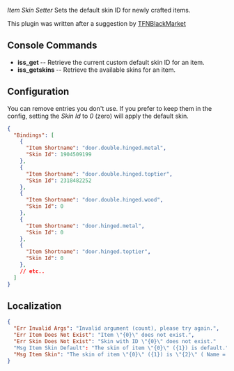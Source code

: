 *Item Skin Setter* Sets the default skin ID for newly crafted items.

This plugin was written after a suggestion by [TFNBlackMarket](https://umod.org/user/TFNBlackMarket)


## Console Commands

- **iss_get <Item ID or ShortName>** -- Retrieve the current custom default skin ID for an item.
- **iss_getskins <Item ID or ShortName>** -- Retrieve the available skins for an item.


## Configuration

You can remove entries you don't use. If you prefer to keep them in the config, setting the *Skin Id* to *0* (zero) will apply the default skin.

```json
{
  "Bindings": [
    {
      "Item Shortname": "door.double.hinged.metal",
      "Skin Id": 1904509199
    },
    {
      "Item Shortname": "door.double.hinged.toptier",
      "Skin Id": 2318482252
    },
    {
      "Item Shortname": "door.double.hinged.wood",
      "Skin Id": 0
    },
    {
      "Item Shortname": "door.hinged.metal",
      "Skin Id": 0
    },
    {
      "Item Shortname": "door.hinged.toptier",
      "Skin Id": 0
    },
    // etc..
  ]
}
```


## Localization

```json
{
  "Err Invalid Args": "Invalid argument (count), please try again.",
  "Err Item Does Not Exist": "Item \"{0}\" does not exist.",
  "Err Skin Does Not Exist": "Skin with ID \"{0}\" does not exist."
  "Msg Item Skin Default": "The skin of item \"{0}\" ({1}) is default.",
  "Msg Item Skin": "The skin of item \"{0}\" ({1}) is \"{2}\" ( Name = \"{3}\" )."
}
```
